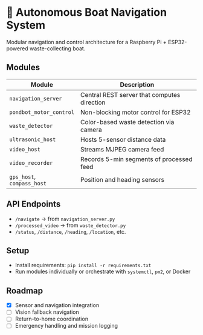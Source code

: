 # 🚤 Autonomous Boat Navigation System

Modular navigation and control architecture for a Raspberry Pi + ESP32-powered waste-collecting boat.

## Modules

| Module               | Description                                 |
|----------------------|---------------------------------------------|
| `navigation_server`  | Central REST server that computes direction |
| `pondbot_motor_control` | Non-blocking motor control for ESP32       |
| `waste_detector`     | Color-based waste detection via camera      |
| `ultrasonic_host`    | Hosts 5-sensor distance data                |
| `video_host`         | Streams MJPEG camera feed                   |
| `video_recorder`     | Records 5-min segments of processed feed    |
| `gps_host`, `compass_host` | Position and heading sensors           |

## API Endpoints

- `/navigate` → from `navigation_server.py`
- `/processed_video` → from `waste_detector.py`
- `/status`, `/distance`, `/heading`, `/location`, etc.

## Setup

- Install requirements: `pip install -r requirements.txt`
- Run modules individually or orchestrate with `systemctl`, `pm2`, or Docker

## Roadmap

- [x] Sensor and navigation integration
- [ ] Vision fallback navigation
- [ ] Return-to-home coordination
- [ ] Emergency handling and mission logging
